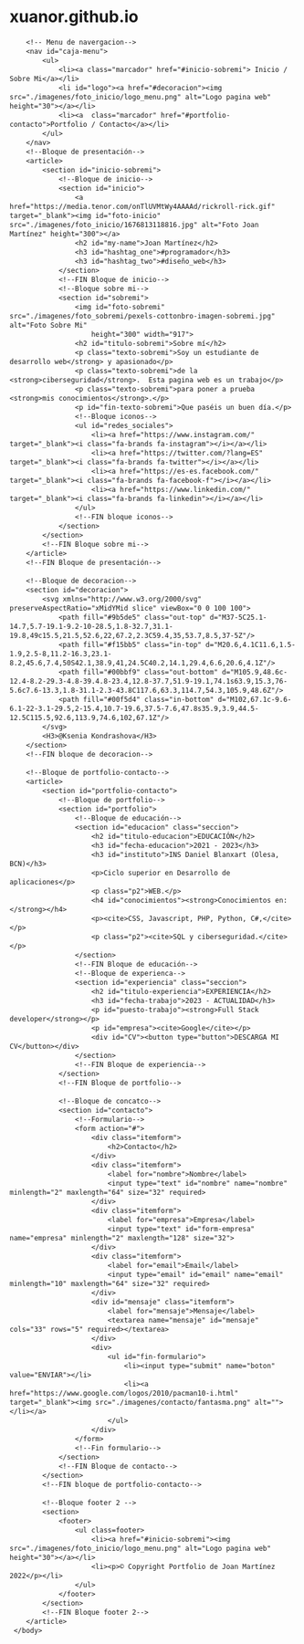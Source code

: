 # xuanor.github.io
<!DOCTYPE html>
<html lang="es">
    <head>
        <meta charset="utf-8">
        <title>Portfolio de Joan Martínez</title>
        <link rel="preconnect" href="https://fonts.googleapis.com">
        <link rel="preconnect" href="https://fonts.gstatic.com" crossorigin>
        <link href="https://fonts.googleapis.com/css2?family=Public+Sans:wght@200;400;700&display=swap" rel="stylesheet">
        <script src="https://kit.fontawesome.com/6a141dd2e8.js" crossorigin="anonymous"></script> 
        <link rel="stylesheet" href="./css/estilos.css">
    </head>
    <body>

        <!-- Menu de navergacion-->
        <nav id="caja-menu">
            <ul>
                <li><a class="marcador" href="#inicio-sobremi"> Inicio / Sobre Mi</a></li>
                <li id="logo"><a href="#decoracion"><img src="./imagenes/foto_inicio/logo_menu.png" alt="Logo pagina web" height="30"></a></li>
                <li><a  class="marcador" href="#portfolio-contacto">Portfolio / Contacto</a></li>
            </ul>
        </nav>
        <!--Bloque de presentación-->
        <article>
            <section id="inicio-sobremi">
                <!--Bloque de inicio-->
                <section id="inicio">
                    <a href="https://media.tenor.com/onTlUVMtWy4AAAAd/rickroll-rick.gif" target="_blank"><img id="foto-inicio" src="./imagenes/foto_inicio/1676813118816.jpg" alt="Foto Joan Martínez" height="300"></a>
                    <h2 id="my-name">Joan Martínez</h2>
                    <h3 id="hashtag_one">#programador</h3>
                    <h3 id="hashtag_two">#diseño_web</h3>
                </section>
                <!--FIN Bloque de inicio-->
                <!--Bloque sobre mi-->
                <section id="sobremi">
                    <img id="foto-sobremi" src="./imagenes/foto_sobremi/pexels-cottonbro-imagen-sobremi.jpg" alt="Foto Sobre Mi"
                        height="300" width="917">
                    <h2 id="titulo-sobremi">Sobre mí</h2>
                    <p class="texto-sobremi">Soy un estudiante de desarrollo web</strong> y apasionado</p>
                    <p class="texto-sobremi">de la <strong>ciberseguridad</strong>.  Esta pagina web es un trabajo</p>
                    <p class="texto-sobremi">para poner a prueba <strong>mis conocimientos</strong>.</p>
                    <p id="fin-texto-sobremi">Que paséis un buen día.</p>
                    <!--Bloque iconos-->
                    <ul id="redes_sociales">
                        <li><a href="https://www.instagram.com/" target="_blank"><i class="fa-brands fa-instagram"></i></a></li>
                        <li><a href="https://twitter.com/?lang=ES" target="_blank"><i class="fa-brands fa-twitter"></i></a></li>
                        <li><a href="https://es-es.facebook.com/" target="_blank"><i class="fa-brands fa-facebook-f"></i></a></li>
                        <li><a href="https://www.linkedin.com/" target="_blank"><i class="fa-brands fa-linkedin"></i></a></li>
                    </ul>
                    <!--FIN bloque iconos-->
                </section>
            </section>
            <!--FIN Bloque sobre mi-->
        </article>    
        <!--FIN Bloque de presentación-->

        <!--Bloque de decoracion-->
        <section id="decoracion">
            <svg xmlns="http://www.w3.org/2000/svg" preserveAspectRatio="xMidYMid slice" viewBox="0 0 100 100">
                <path fill="#9b5de5" class="out-top" d="M37-5C25.1-14.7,5.7-19.1-9.2-10-28.5,1.8-32.7,31.1-19.8,49c15.5,21.5,52.6,22,67.2,2.3C59.4,35,53.7,8.5,37-5Z"/>
                <path fill="#f15bb5" class="in-top" d="M20.6,4.1C11.6,1.5-1.9,2.5-8,11.2-16.3,23.1-8.2,45.6,7.4,50S42.1,38.9,41,24.5C40.2,14.1,29.4,6.6,20.6,4.1Z"/>
                <path fill="#00bbf9" class="out-bottom" d="M105.9,48.6c-12.4-8.2-29.3-4.8-39.4.8-23.4,12.8-37.7,51.9-19.1,74.1s63.9,15.3,76-5.6c7.6-13.3,1.8-31.1-2.3-43.8C117.6,63.3,114.7,54.3,105.9,48.6Z"/>
                <path fill="#00f5d4" class="in-bottom" d="M102,67.1c-9.6-6.1-22-3.1-29.5,2-15.4,10.7-19.6,37.5-7.6,47.8s35.9,3.9,44.5-12.5C115.5,92.6,113.9,74.6,102,67.1Z"/>
            </svg>
            <H3>@Ksenia Kondrashova</H3>
        </section>
        <!--FIN bloque de decoracion-->

        <!--Bloque de portfolio-contacto-->
        <article>
            <section id="portfolio-contacto">
                <!--Bloque de portfolio--> 
                <section id="portfolio">
                    <!--Bloque de educación--> 
                    <section id="educacion" class="seccion">
                        <h2 id="titulo-educacion">EDUCACIÓN</h2>
                        <h3 id="fecha-educacion">2021 - 2023</h3> 
                        <h3 id="instituto">INS Daniel Blanxart (Olesa, BCN)</h3>
                        <p>Ciclo superior en Desarrollo de aplicaciones</p>
                        <p class="p2">WEB.</p>
                        <h4 id="conocimientos"><strong>Conocimientos en:</strong></h4>
                        <p><cite>CSS, Javascript, PHP, Python, C#,</cite></p>
                        <p class="p2"><cite>SQL y ciberseguridad.</cite></p>
                    </section>
                    <!--FIN Bloque de educación--> 
                    <!--Bloque de experienca-->
                    <section id="experiencia" class="seccion">
                        <h2 id="titulo-experiencia">EXPERIENCIA</h2>
                        <h3 id="fecha-trabajo">2023 - ACTUALIDAD</h3> 
                        <p id="puesto-trabajo"><strong>Full Stack developer</strong></p>
                        <p id="empresa"><cite>Google</cite></p>
                        <div id="CV"><button type="button">DESCARGA MI CV</button></div>
                    </section>
                    <!--FIN Bloque de experiencia--> 
                </section>
                <!--FIN Bloque de portfolio-->

                <!--Bloque de concatco--> 
                <section id="contacto">
                    <!--Formulario-->
                    <form action="#">
                        <div class="itemform">
                            <h2>Contacto</h2>
                        </div>
                        <div class="itemform">
                            <label for="nombre">Nombre</label>
                            <input type="text" id="nombre" name="nombre" minlength="2" maxlength="64" size="32" required>
                        </div>
                        <div class="itemform">
                            <label for="empresa">Empresa</label>
                            <input type="text" id="form-empresa" name="empresa" minlength="2" maxlength="128" size="32">
                        </div>
                        <div class="itemform">
                            <label for="email">Email</label>
                            <input type="email" id="email" name="email" minlength="10" maxlength="64" size="32" required>
                        </div>
                        <div id="mensaje" class="itemform">
                            <label for="mensaje">Mensaje</label>
                            <textarea name="mensaje" id="mensaje" cols="33" rows="5" required></textarea>
                        </div>
                        <div>
                            <ul id="fin-formulario">
                                <li><input type="submit" name="boton" value="ENVIAR"></li>
                                <li><a href="https://www.google.com/logos/2010/pacman10-i.html" target="_blank"><img src="./imagenes/contacto/fantasma.png" alt=""></li></a>
                            </ul>
                        </div>
                    </form>
                    <!--Fin formulario-->
                </section>
                <!--FIN Bloque de contacto-->
            </section>
            <!--FIN bloque de portfolio-contacto--> 
        
            <!--Bloque footer 2 --> 
            <section>
                <footer>
                    <ul class=footer>
                        <li><a href="#inicio-sobremi"><img src="./imagenes/foto_inicio/logo_menu.png" alt="Logo pagina web" height="30"></a></li>
                        <li><p>© Copyright Portfolio de Joan Martínez 2022</p></li>
                    </ul>
                </footer>
            </section>
            <!--FIN Bloque footer 2--> 
        </article>
     </body>
</html>
